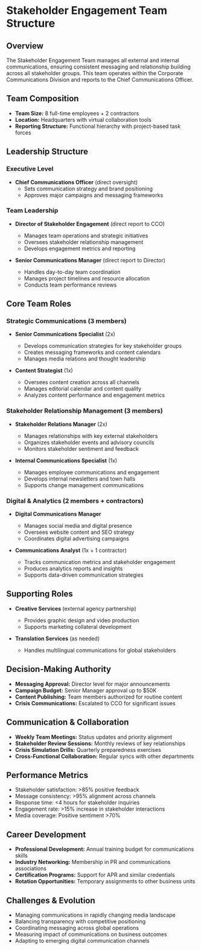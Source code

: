 # Stakeholder Engagement Team Structure

## Overview
The Stakeholder Engagement Team manages all external and internal communications, ensuring consistent messaging and relationship building across all stakeholder groups. This team operates within the Corporate Communications Division and reports to the Chief Communications Officer.

## Team Composition
- **Team Size:** 8 full-time employees + 2 contractors
- **Location:** Headquarters with virtual collaboration tools
- **Reporting Structure:** Functional hierarchy with project-based task forces

## Leadership Structure

### Executive Level
- **Chief Communications Officer** (direct oversight)
  - Sets communication strategy and brand positioning
  - Approves major campaigns and messaging frameworks

### Team Leadership
- **Director of Stakeholder Engagement** (direct report to CCO)
  - Manages team operations and strategic initiatives
  - Oversees stakeholder relationship management
  - Develops engagement metrics and reporting

- **Senior Communications Manager** (direct report to Director)
  - Handles day-to-day team coordination
  - Manages project timelines and resource allocation
  - Conducts team performance reviews

## Core Team Roles

### Strategic Communications (3 members)
- **Senior Communications Specialist** (2x)
  - Develops communication strategies for key stakeholder groups
  - Creates messaging frameworks and content calendars
  - Manages media relations and thought leadership

- **Content Strategist** (1x)
  - Oversees content creation across all channels
  - Manages editorial calendar and content quality
  - Analyzes content performance and engagement metrics

### Stakeholder Relationship Management (3 members)
- **Stakeholder Relations Manager** (2x)
  - Manages relationships with key external stakeholders
  - Organizes stakeholder events and advisory councils
  - Monitors stakeholder sentiment and feedback

- **Internal Communications Specialist** (1x)
  - Manages employee communications and engagement
  - Develops internal newsletters and town halls
  - Supports change management communications

### Digital & Analytics (2 members + contractors)
- **Digital Communications Manager**
  - Manages social media and digital presence
  - Oversees website content and SEO strategy
  - Coordinates digital advertising campaigns

- **Communications Analyst** (1x + 1 contractor)
  - Tracks communication metrics and stakeholder engagement
  - Produces analytics reports and insights
  - Supports data-driven communication strategies

## Supporting Roles
- **Creative Services** (external agency partnership)
  - Provides graphic design and video production
  - Supports marketing collateral development

- **Translation Services** (as needed)
  - Handles multilingual communications for global stakeholders

## Decision-Making Authority
- **Messaging Approval:** Director level for major announcements
- **Campaign Budget:** Senior Manager approval up to $50K
- **Content Publishing:** Team members authorized for routine content
- **Crisis Communications:** Escalated to CCO for significant issues

## Communication & Collaboration
- **Weekly Team Meetings:** Status updates and priority alignment
- **Stakeholder Review Sessions:** Monthly reviews of key relationships
- **Crisis Simulation Drills:** Quarterly preparedness exercises
- **Cross-Functional Collaboration:** Regular syncs with other departments

## Performance Metrics
- Stakeholder satisfaction: >85% positive feedback
- Message consistency: >95% alignment across channels
- Response time: <4 hours for stakeholder inquiries
- Engagement rate: >15% increase in stakeholder interactions
- Media coverage: Positive sentiment >70%

## Career Development
- **Professional Development:** Annual training budget for communications skills
- **Industry Networking:** Membership in PR and communications associations
- **Certification Programs:** Support for APR and similar credentials
- **Rotation Opportunities:** Temporary assignments to other business units

## Challenges & Evolution
- Managing communications in rapidly changing media landscape
- Balancing transparency with competitive positioning
- Coordinating messaging across global operations
- Measuring impact of communications on business outcomes
- Adapting to emerging digital communication channels
